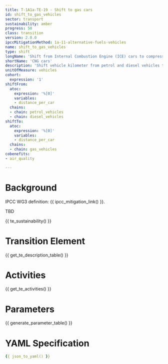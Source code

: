 ```yaml
---
title: T-1A1a-TE-19 - Shift to gas cars
id: shift_to_gas_vehicles
sector: transport
sustainability: amber
progress: 50
class: transition
version: 2.0.0
ipccMitigationMethod: 1a-11-alternative-fuels-vehicles
name: shift_to_gas_vehicles
type: shift
longName: 'Shift from Internal Combustion Engine (ICE) cars to compressed natural gas (CNG) cars.'
shortName: 'CNG cars'
description: 'Shift vehicle kilometer from petrol and diesel vehicles to gas vehicles in vehicle kilometer to fulfill the need of mobility'
unitOfMeasure: vehicles
cohort:
  expression: '1'
shiftFrom:
  atoc:
    expression: '%[0]'
    variables:
    - distance_per_car
  chains:
  - chain: petrol_vehicles
  - chain: diesel_vehicles
shiftTo:
  atoc:
    expression: '%[0]'
    variables:
    - distance_per_car
  chains:
  - chain: gas_vehicles
cobenefits:
- air_quality

---
```




#  Background

IPCC WG3 definition: {{ ipcc_mitigation_link() }}.

TBD

{{ te_sustainability() }}

# Transition Element


{{ get_te_description_table() }}



# Activities

{{ get_te_activities() }}


# Parameters

{{ generate_parameter_table() }}


# YAML Specification

```yaml
{{ json_to_yaml() }}
```
